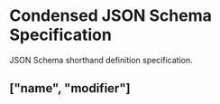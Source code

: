 # Condensed JSON Schema Specification

JSON Schema shorthand definition specification.

## ["name", "modifier"]
